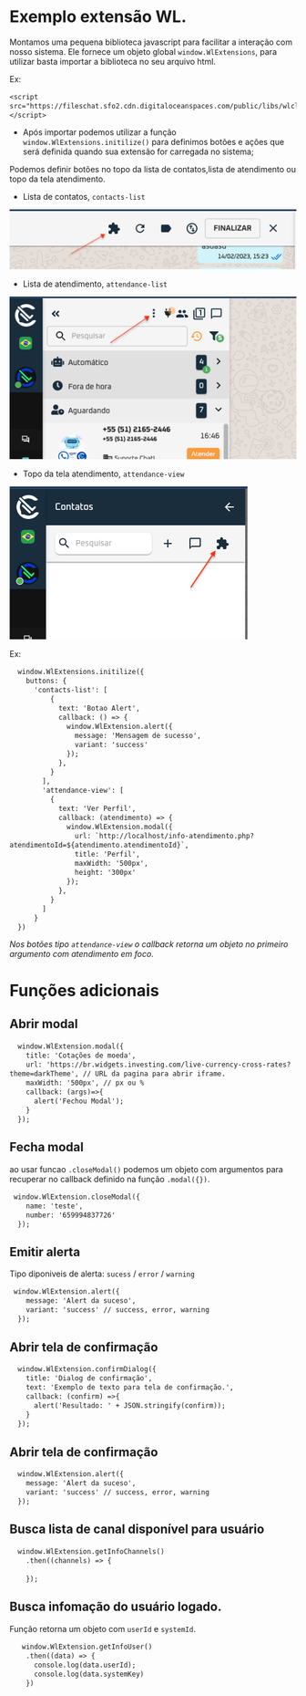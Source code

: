 # Exemplo extensão WL.

Montamos uma pequena biblioteca javascript para facilitar a interação com nosso sistema. Ele fornece um objeto global `window.WlExtensions`, para utilizar basta importar a biblioteca no seu arquivo html.

Ex:

~~~
<script src="https://fileschat.sfo2.cdn.digitaloceanspaces.com/public/libs/wlclient.js"></script>
~~~

- Após importar podemos utilizar a função `window.WlExtensions.initilize()` para definimos botões e ações que será definida quando sua extensão for carregada no sistema;


Podemos definir botões no topo da lista de contatos,lista de atendimento ou topo da tela atendimento.

- Lista de contatos, `contacts-list`

![Lista de contatos](./docs/prints/list-contacts.png)

- Lista de atendimento, `attendance-list`

![Lista de contatos](./docs/prints/attendance-list.png)

- Topo da tela atendimento, `attendance-view`

![Topo da tela atendimento](./docs/prints/attendance-view.png)

Ex:

~~~
  window.WlExtensions.initilize({
    buttons: {
      'contacts-list': [
          {
            text: 'Botao Alert',
            callback: () => {
              window.WlExtension.alert({
                message: 'Mensagem de sucesso',
                variant: 'success'
              });
            },
          }
        ],
        'attendance-view': [
          {
            text: 'Ver Perfil',
            callback: (atendimento) => {
              window.WlExtension.modal({
                url: `http://localhost/info-atendimento.php?atendimentoId=${atendimento.atendimentoId}`,
                title: 'Perfil',
                maxWidth: '500px',
                height: '300px'
              });
            },
          }
        ]
      }
  })
~~~

*Nos botões tipo `attendance-view` o callback retorna um objeto no primeiro argumento com atendimento em foco.*




# Funções adicionais


## Abrir modal

~~~
  window.WlExtension.modal({
    title: 'Cotações de moeda',
    url: 'https://br.widgets.investing.com/live-currency-cross-rates?theme=darkTheme', // URL da pagina para abrir iframe.
    maxWidth: '500px', // px ou %
    callback: (args)=>{
      alert('Fechou Modal');
    }
  });
~~~

## Fecha modal
ao usar funcao `.closeModal()` podemos um objeto com argumentos para recuperar no callback definido na função `.modal({})`.

~~~
 window.WlExtension.closeModal({
    name: 'teste',
    number: '659994837726'
  });
~~~

## Emitir alerta
Tipo diponiveis de alerta: ``sucess`` / ``error`` / ``warning``

~~~
 window.WlExtension.alert({
    message: 'Alert da suceso',
    variant: 'success' // success, error, warning
  });
~~~


## Abrir tela de confirmação

~~~
  window.WlExtension.confirmDialog({
    title: 'Dialog de confirmação',
    text: 'Exemplo de texto para tela de confirmação.',
    callback: (confirm) =>{
      alert('Resultado: ' + JSON.stringify(confirm));
    }
  });
~~~

## Abrir tela de confirmação

~~~
  window.WlExtension.alert({
    message: 'Alert da suceso',
    variant: 'success' // success, error, warning
  });
~~~



## Busca lista de canal disponível para usuário

~~~
  window.WlExtension.getInfoChannels()
    .then((channels) => {
      
    });
~~~

## Busca infomação do usuário logado.

Função retorna um objeto com `userId` e `systemId`.

~~~
   window.WlExtension.getInfoUser()
    .then((data) => {
      console.log(data.userId);
      console.log(data.systemKey)
    })
~~~